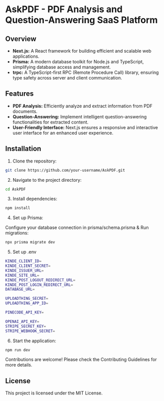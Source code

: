 # AskPDF - PDF Analysis and Question-Answering SaaS Platform

## Overview

- **Next.js:** A React framework for building efficient and scalable web applications.
- **Prisma:** A modern database toolkit for Node.js and TypeScript, simplifying database access and management.
- **trpc:** A TypeScript-first RPC (Remote Procedure Call) library, ensuring type safety across server and client communication.

## Features

- **PDF Analysis:** Efficiently analyze and extract information from PDF documents.
- **Question-Answering:** Implement intelligent question-answering functionalities for extracted content.
- **User-Friendly Interface:** Next.js ensures a responsive and interactive user interface for an enhanced user experience.

## Installation

1. Clone the repository:

```bash
git clone https://github.com/your-username/AskPDF.git
```

2. Navigate to the project directory:

```bash
cd AskPDF
```

3. Install dependencies:

```bash
npm install
```

4. Set up Prisma:

Configure your database connection in prisma/schema.prisma & Run migrations:

```bash
npx prisma migrate dev
```

5. Set up .env

```bash
KINDE_CLIENT_ID=
KINDE_CLIENT_SECRET=
KINDE_ISSUER_URL=
KINDE_SITE_URL=
KINDE_POST_LOGOUT_REDIRECT_URL=
KINDE_POST_LOGIN_REDIRECT_URL=
DATABASE_URL=

UPLOADTHING_SECRET=
UPLOADTHING_APP_ID=

PINECODE_API_KEY=

OPENAI_API_KEY=
STRIPE_SECRET_KEY=
STRIPE_WEBHOOK_SECRET=
```

6. Start the application:

```bash
npm run dev
```

Contributions are welcome! Please check the Contributing Guidelines for more details.

## License

This project is licensed under the MIT License.
